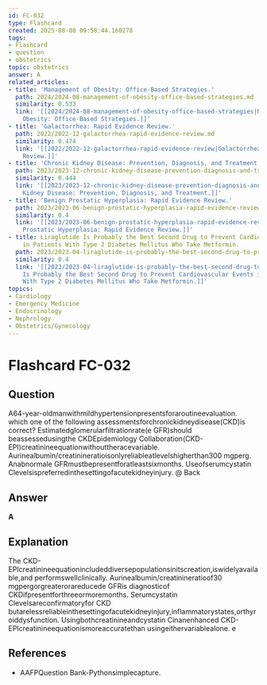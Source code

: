 ```yaml
---
id: FC-032
type: Flashcard
created: 2025-08-08 09:58:44.160278
tags:
- Flashcard
- question
- obstetrics
topic: obstetrics
answer: A
related_articles:
- title: 'Management of Obesity: Office-Based Strategies.'
  path: 2024/2024-08-management-of-obesity-office-based-strategies.md
  similarity: 0.533
  link: '[[2024/2024-08-management-of-obesity-office-based-strategies|Management of
    Obesity: Office-Based Strategies.]]'
- title: 'Galactorrhea: Rapid Evidence Review.'
  path: 2022/2022-12-galactorrhea-rapid-evidence-review.md
  similarity: 0.474
  link: '[[2022/2022-12-galactorrhea-rapid-evidence-review|Galactorrhea: Rapid Evidence
    Review.]]'
- title: 'Chronic Kidney Disease: Prevention, Diagnosis, and Treatment.'
  path: 2023/2023-12-chronic-kidney-disease-prevention-diagnosis-and-treatment.md
  similarity: 0.444
  link: '[[2023/2023-12-chronic-kidney-disease-prevention-diagnosis-and-treatment|Chronic
    Kidney Disease: Prevention, Diagnosis, and Treatment.]]'
- title: 'Benign Prostatic Hyperplasia: Rapid Evidence Review.'
  path: 2023/2023-06-benign-prostatic-hyperplasia-rapid-evidence-review.md
  similarity: 0.4
  link: '[[2023/2023-06-benign-prostatic-hyperplasia-rapid-evidence-review|Benign
    Prostatic Hyperplasia: Rapid Evidence Review.]]'
- title: Liraglutide Is Probably the Best Second Drug to Prevent Cardiovascular Events
    in Patients With Type 2 Diabetes Mellitus Who Take Metformin.
  path: 2023/2023-04-liraglutide-is-probably-the-best-second-drug-to-prevent-card.md
  similarity: 0.4
  link: '[[2023/2023-04-liraglutide-is-probably-the-best-second-drug-to-prevent-card|Liraglutide
    Is Probably the Best Second Drug to Prevent Cardiovascular Events in Patients
    With Type 2 Diabetes Mellitus Who Take Metformin.]]'
topics:
- Cardiology
- Emergency Medicine
- Endocrinology
- Nephrology
- Obstetrics/Gynecology
---
```


# Flashcard FC-032

## Question

A64-year-oldmanwithmildhypertensionpresentsforaroutineevaluation. which one of the following assessmentsforchronickidneydisease(CKD)is correct? Estimatedglomerularfiltrationrate(e GFR)should beassessedusingthe CKDEpidemiology Collaboration(CKD-EPI)creatinineequationwithouttheracevariable. Aurinealbumin/creatinineratioisonlyreliableatlevelshigherthan300 mgperg. Anabnormale GFRmustbepresentforatleastsixmonths. Useofserumcystatin Clevelsispreferredinthesettingofacutekidneyinjury. @ Back

## Answer

**A**

## Explanation

The CKD-EPIcreatinineequationincludeddiversepopulationsinitscreation,iswidelyavailable,and performswellclinically. Aurinealbumin/creatinineratioof30 mgpergorgreaterorareducede GFRis diagnosticof CKDifpresentforthreeormoremonths. Serumcystatin Clevelsareconfirmatoryfor CKD butarelessreliableinthesettingofacutekidneyinjury,inflammatorystates,orthyroiddysfunction. Usingbothcreatinineandcystatin Cinanenhanced CKD-EPIcreatinineequationismoreaccuratethan usingeithervariablealone. e

## References

- AAFPQuestion Bank-Pythonsimplecapture.

